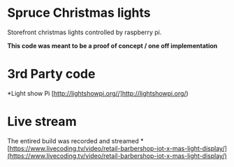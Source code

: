 Spruce Christmas lights
===

Storefront christmas lights controlled by raspberry pi.

**This code was meant to be a proof of concept / one off implementation**

3rd Party code
===
*Light show Pi [http://lightshowpi.org//]http://lightshowpi.org/)

Live stream
===
The entired build was recorded and streamed
*[https://www.livecoding.tv/video/retail-barbershop-iot-x-mas-light-display/](https://www.livecoding.tv/video/retail-barbershop-iot-x-mas-light-display/)
